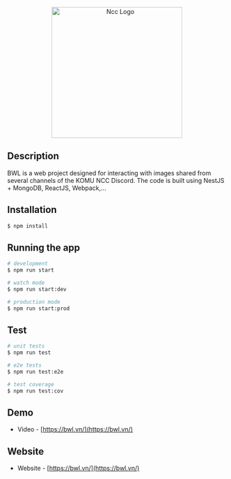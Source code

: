 <p align="center">
  <a href="http://bwl.vn/" target="blank"><img src="https://bwl.vn/assets/img/logo.png" width="300" alt="Ncc Logo" /></a>
</p>

## Description

BWL is a web project designed for interacting with images shared from several channels of the KOMU NCC Discord. The code is built using NestJS + MongoDB, ReactJS, Webpack,...

## Installation

```bash
$ npm install
```

## Running the app

```bash
# development
$ npm run start
```

```bash
# watch mode
$ npm run start:dev
```

```bash
# production mode
$ npm run start:prod
```

## Test

```bash
# unit tests
$ npm run test
```

```bash
# e2e tests
$ npm run test:e2e
```

```bash
# test coverage
$ npm run test:cov
```

## Demo

- Video - [https://bwl.vn/](https://bwl.vn/)

## Website

- Website - [https://bwl.vn/](https://bwl.vn/)
